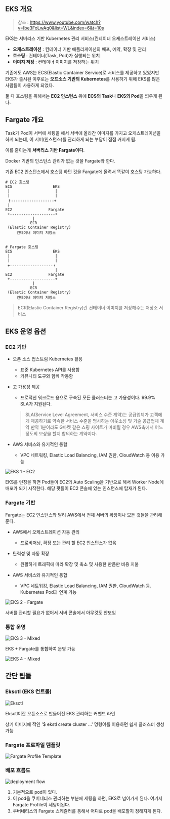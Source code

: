## EKS 개요

> 참조 : https://www.youtube.com/watch?v=Ibe3FoLwAq0&list=WL&index=6&t=10s

EKS는 서버리스 기반 Kubernetes 관리 서비스(컨테이너 오케스트레이션 서비스)

* **오케스트레이션** : 컨테이너 기반 애플리케이션의 배포, 예약, 확장 및 관리
* **호스팅** : 컨테이너(Task, Pod)가 실행되는 위치
* **이미지 저장** : 컨테이너 이미지를 저장하는 위치

기존에도 AWS는 ECS(Elastic Container Service)로 서비스를 제공하고 있었지만
EKS가 출시된 이후로는 **오프소스 기반의 Kubernetes**를 사용하기 위해 EKS를 많은 사람들이 사용하게 되었다.

둘 다 호스팅을 위해서는 **EC2 인스턴스** 위에 **ECS의 Task**나 **EKS의 Pod**을 띄우게 된다.

## Fargate 개요

Task가 Pod이 서버에 세팅을 해서 서버에 올라간 이미지를 가지고 오케스트레이션을 하게 되는데, 
이 서버(인스턴스)를 관리하게 되는 부담이 점점 커지게 됨.

이를 줄이는게 **서버리스 기반 Fargate이다**.

Docker 기반의 인스턴스 관리가 없는 것을 Fargate라 한다.

기존 EC2 인스턴스에서 호스팅 하던 것을 Fargate에 올려서 똑같이 호스팅 가능하다.


``` 
# EC2 호스팅
ECS                  EKS
 |                    |   
 |                    |
 ㅏ-------------------+
 |
EC2                Fargate
 +--------------------+
            |
           ECR
 (Elastic Container Registry)
     컨테이너 이미지 저장소  


# Fargate 호스팅
ECS                  EKS
 |                    |   
 |                    |
 +-------------------ㅓ
                      |
EC2                Fargate
 +--------------------+
            |
           ECR
 (Elastic Container Registry)
     컨테이너 이미지 저장소  
```

> ECR(Elastic Container Registry)란 컨테이너 이미지를 저장해주는 저장소 서비스

## EKS 운영 옵션

### EC2 기반

* 오픈 소스 업스트림 Kubernetes 활용
    * 표준 Kubernetes API를 사용함
    * 커뮤니티 도구와 함께 작동함

* 고 가용성 제공
    * 프로덕션 워크로드 용으로 구축된 모든 클러스터는 고 가용성이다. 99.9% SLA가 지원된다.
    > SLA(Service Level Agreement, 서비스 수준 계약)는 공급업체가 고객에게 제공하기로 약속한 서비스 수준을 명시하는 아웃소싱 및 기술 공급업체 계약
    > 만약 1분이라도 G마켓 같은 쇼핑 사이트가 마비될 경우 AWS측에서 어느 정도의 보상을 할지 합의하는 계약이다.

* AWS 서비스와 유기적인 통합
    * VPC 네트워킹, Elastic Load Balancing, IAM 권한, CloudWatch 등 이용 가능

![EKS 1 - EC2](FargateEKS/image.png)

EKS를 런칭을 하면 Pod들이 EC2의 Auto Scaling을 기반으로 해서 Worker Node에 배포가 되기 시작한다. 해당 팟들이 EC2 콘솔에 있는 인스턴스에 탑재가 된다.


### Fargate 기반

Fargate는 EC2 인스턴스와 달리 AWS에서 전체 서버의 확장이나 모든 것들을 관리해준다.

* AWS에서 오케스트레이션 자동 관리
    * 프로비저닝, 확장 또는 관리 할 EC2 인스턴스가 없음

* 탄력성 및 자동 확장
    * 원활하게 트래픽에 따라 확장 및 축소 및 사용한 만큼만 비용 지불

* AWS 서비스와 유기적인 통합 
    * VPC 네트워킹, Elastic Load Balancing, IAM 권한, CloudWatch 등. Kubernetes Pod과 연계 가능

![EKS 2 - Fargate](FargateEKS/image-1.png)

서버를 관리할 필요가 없어서 서버 콘솔에서 아무것도 안보임


### 통합 운영

![EKS 3 - Mixed](FargateEKS/image-2.png)

EKS + Fargate를 통합하여 운영 가능

![EKS 4 - Mixed](FargateEKS/image-3.png)


## 간단 팁들

### Eksctl (EKS 컨트롤)

![Eksctl](FargateEKS/image-4.png)

Eksctl이란 오픈소스로 만들어진 EKS 관리하는 커맨드 라인

상기 이미지에 적인 '$ ekstl create cluster ...' 명령어를 이용하면 쉽게 클러스터 생성 가능

### Fargate 프로파일 템플릿 

![Fargate Profile Template](FargateEKS/image-5.png)


### 배포 흐름도

![deployment flow](FargateEKS/image-6.png)

1. 기본적으로 pod이 있다.
2. 이 pod을 쿠버네티스 관리하는 부분에 세팅을 하면, EKS로 넘어가게 된다. 여기서 Fargate Profile이 세팅이된다.
3. 쿠버네티스의 Fargate 스케쥴러를 통해서 어디로 pod을 배포할지 정해지게 된다.


